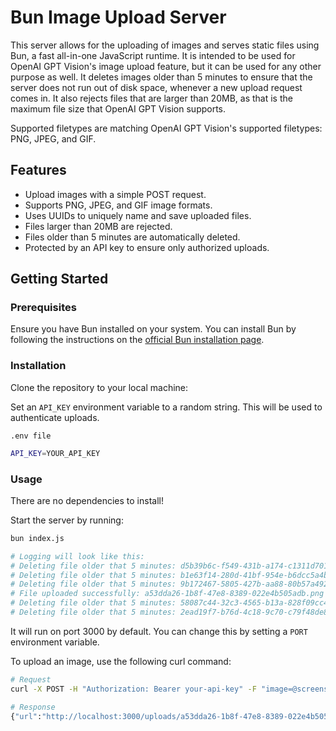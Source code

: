 # Bun Image Upload Server

This server allows for the uploading of images and serves static files using Bun, a fast all-in-one JavaScript runtime. It is intended to be used for OpenAI GPT Vision's image upload feature, but it can be used for any other purpose as well. It deletes images older than 5 minutes to ensure that the server does not run out of disk space, whenever a new upload request comes in. It also rejects files that are larger than 20MB, as that is the maximum file size that OpenAI GPT Vision supports. 

Supported filetypes are matching OpenAI GPT Vision's supported filetypes: PNG, JPEG, and GIF.

## Features
* Upload images with a simple POST request.
* Supports PNG, JPEG, and GIF image formats.
* Uses UUIDs to uniquely name and save uploaded files.
* Files larger than 20MB are rejected.
* Files older than 5 minutes are automatically deleted.
* Protected by an API key to ensure only authorized uploads.

## Getting Started

### Prerequisites

Ensure you have Bun installed on your system. You can install Bun by following the instructions on the [official Bun installation page](https://bun.sh/).

### Installation
Clone the repository to your local machine:

Set an `API_KEY` environment variable to a random string. This will be used to authenticate uploads.

`.env file`
```bash
API_KEY=YOUR_API_KEY
```

### Usage
There are no dependencies to install!

Start the server by running:

```bash
bun index.js

# Logging will look like this:
# Deleting file older that 5 minutes: d5b39b6c-f549-431b-a174-c1311d701cad.png
# Deleting file older that 5 minutes: b1e63f14-280d-41bf-954e-b6dcc5a4b9ee.png
# Deleting file older that 5 minutes: 9b172467-5805-427b-aa88-80b57a492b97.png
# File uploaded successfully: a53dda26-1b8f-47e8-8389-022e4b505adb.png
# Deleting file older that 5 minutes: 58087c44-32c3-4565-b13a-828f09cc4303.png
# Deleting file older that 5 minutes: 2ead19f7-b76d-4c18-9c70-c79f48de810f.png
```

It will run on port 3000 by default. You can change this by setting a `PORT` environment variable.

To upload an image, use the following curl command:

```bash
# Request
curl -X POST -H "Authorization: Bearer your-api-key" -F "image=@screenshot_screen_0.png" http://localhost:3000/upload

# Response
{"url":"http://localhost:3000/uploads/a53dda26-1b8f-47e8-8389-022e4b505adb.png"}
```


